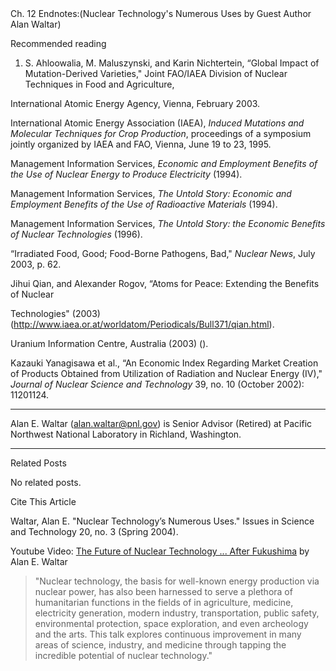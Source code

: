 <div class="chap-title">Ch. 12 Endnotes:(Nuclear Technology's Numerous Uses by Guest Author Alan Waltar)</div>

<div class="my-endnotes">

Recommended reading
<ol>
     <li>S. Ahloowalia, M. Maluszynski, and Karin Nichtertein, “Global Impact of Mutation-Derived Varieties," Joint FAO/IAEA Division of Nuclear Techniques in Food and Agriculture,</li>
</ol>
International Atomic Energy Agency, Vienna, February 2003.

International Atomic Energy Association (IAEA), <i>Induced Mutations and Molecular Techniques for Crop Production</i>, proceedings of a symposium jointly organized by IAEA and FAO, Vienna, June 19 to 23, 1995.

Management Information Services, <i>Economic and Employment Benefits of the Use of Nuclear Energy to Produce Electricity</i> (1994).

Management Information Services, <i>The Untold Story: Economic and Employment Benefits of the Use of Radioactive Materials</i> (1994).

Management Information Services, <i>The Untold Story: the Economic Benefits of Nuclear Technologies</i> (1996).

“Irradiated Food, Good; Food-Borne Pathogens, Bad," <i>Nuclear News</i>, July 2003, p. 62.

Jihui Qian, and Alexander Rogov, “Atoms for Peace: Extending the Benefits of Nuclear

Technologies" (2003) (http://www.iaea.or.at/worldatom/Periodicals/Bull371/qian.html).

Uranium Information Centre, Australia (2003) ().

Kazauki Yanagisawa et al., “An Economic Index Regarding Market Creation of Products Obtained from Utilization of Radiation and Nuclear Energy (IV)," <i>Journal of Nuclear Science and Technology</i> 39, no. 10 (October 2002): 1120­1124.

________________________________________

Alan E. Waltar (alan.waltar@pnl.gov) is Senior Advisor (Retired) at Pacific Northwest National Laboratory in Richland, Washington.

________________________________________

Related Posts

No related posts.

Cite This Article

Waltar, Alan E. "Nuclear Technology’s Numerous Uses." Issues in Science and Technology 20, no. 3 (Spring 2004).

Youtube Video: <a href="https://youtu.be/NQ_7-BNgBew" target="_blank">The Future of Nuclear Technology ... After Fukushima</a> by Alan E. Waltar
>"Nuclear technology, the basis for well-known energy production via nuclear power, has also been harnessed to serve a plethora of humanitarian functions in the fields of in agriculture, medicine, electricity generation, modern industry, transportation, public safety, environmental protection, space exploration, and even archeology and the arts. This talk explores continuous improvement in many areas of science, industry, and medicine through tapping the incredible potential of nuclear technology."

<!-- End of Ch. 12 Endnotes -->

</div>
